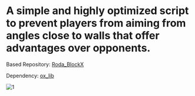 # A simple and highly optimized script to prevent players from aiming from angles close to walls that offer advantages over opponents.

Based Repository: [Roda_BlockX](https://github.com/RodericAguilar/Roda_BlockX)  

Dependency: [ox_lib](https://github.com/overextended/ox_lib)

![1](https://ibb.co/XrNvPPBR)
